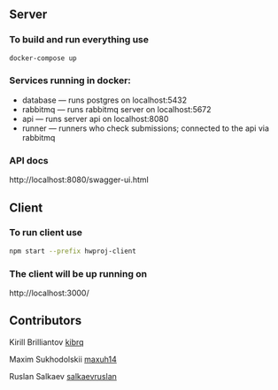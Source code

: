 ## Server

### To build and run everything use

```bash
docker-compose up
```

### Services running in docker:
* database — runs postgres on localhost:5432
* rabbitmq — runs rabbitmq server on localhost:5672
* api — runs server api on localhost:8080
* runner — runners who check submissions; connected to the api via rabbitmq

### API docs

http://localhost:8080/swagger-ui.html

## Client

### To run client use
```bash
npm start --prefix hwproj-client
```

### The client will be up running on

http://localhost:3000/

## Contributors

Kirill Brilliantov [kibrq](https://github.com/kibrq)

Maxim Sukhodolskii [maxuh14](https://github.com/maxuh14)

Ruslan Salkaev [salkaevruslan](https://github.com/salkaevruslan)
